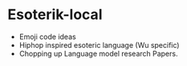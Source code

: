 # Esoterik-local
- Emoji code ideas
- Hiphop inspired esoteric language (Wu specific)
- Chopping up Language model research Papers.

